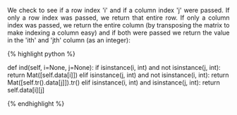 <div style="text-align: justify">
<p>We check to see if a row index 'i' and if a column index 'j' were passed. If
only a row index was passed, we return that entire row. If only a column index
was passed, we return the entire column (by transposing the matrix to make
indexing a column easy) and if both were passed we return the value in the
'ith' and 'jth' column (as an integer):</p>
</div>

{% highlight python %}

def ind(self, i=None, j=None):
    if isinstance(i, int) and not isinstance(j, int):
        return Mat([self.data[i]])
    elif isinstance(j, int) and not isinstance(i, int):
        return Mat([self.tr().data[j]]).tr()
    elif isinstance(i, int) and isinstance(j, int):
        return self.data[i][j]

{% endhighlight %}
